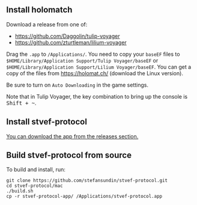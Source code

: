 ## Install holomatch

Download a release from one of:
- https://github.com/Daggolin/tulip-voyager
- https://github.com/zturtleman/lilium-voyager

Drag the `.app` to `/Applications/`. You need to copy your `baseEF` files to `$HOME/Library/Application Support/Tulip Voyager/baseEF` or `$HOME/Library/Application Support/Lilium Voyager/baseEF`. You can get a copy of the files from https://holomat.ch/ (download the Linux version).

Be sure to turn on `Auto Downloading` in the game settings.

Note that in Tulip Voyager, the key combination to bring up the console is <kbd>Shift + ~</kbd>.

## Install stvef-protocol

[You can download the app from the releases section.](https://github.com/stefansundin/stvef-protocol/releases/latest)

## Build stvef-protocol from source

To build and install, run:

```
git clone https://github.com/stefansundin/stvef-protocol.git
cd stvef-protocol/mac
./build.sh
cp -r stvef-protocol-app/ /Applications/stvef-protocol.app
```
